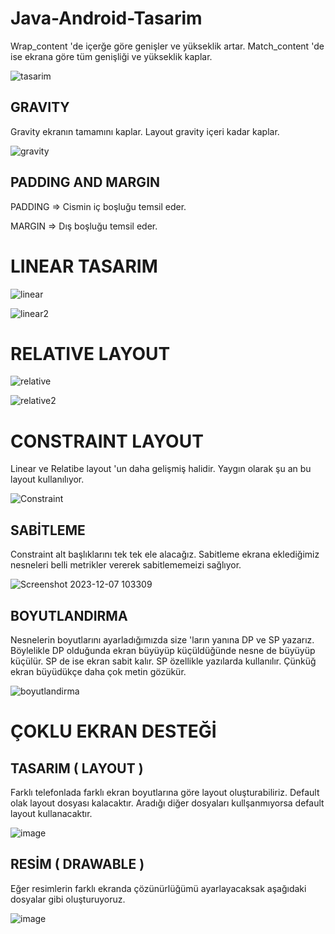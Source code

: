 # Java-Android-Tasarim

Wrap_content 'de içerğe göre genişler ve yükseklik artar. 
Match_content 'de ise ekrana göre tüm genişliği ve yükseklik kaplar.

![tasarim](https://github.com/Gorur56/Java-Android-Tasarim/assets/54911292/db35612d-b84c-4da8-9e25-94e0ab1eb094)

## GRAVITY

Gravity ekranın tamamını kaplar. Layout gravity içeri kadar kaplar.

![gravity](https://github.com/Gorur56/Java-Android-Tasarim/assets/54911292/bc1bf3c6-70c8-4cac-8653-f52e9b7d56c3)

## PADDING AND MARGIN

PADDING => Cismin iç boşluğu temsil eder.

MARGIN => Dış boşluğu temsil eder.


# LINEAR TASARIM

![linear](https://github.com/Gorur56/Java-Android-Tasarim/assets/54911292/1b2a0fef-b404-4ea3-aa6f-028262f4b80b)


![linear2](https://github.com/Gorur56/Java-Android-Tasarim/assets/54911292/79b43016-70bb-47da-b703-71782df7e144)

# RELATIVE LAYOUT


![relative](https://github.com/Gorur56/Java-Android-Tasarim/assets/54911292/ecfccd07-eb6b-4e54-aa0c-64d72e41e943)


![relative2](https://github.com/Gorur56/Java-Android-Tasarim/assets/54911292/fcfbffab-7a89-430b-9506-4a6b04cc9d2c)



# CONSTRAINT LAYOUT

Linear ve Relatibe layout 'un daha gelişmiş halidir. Yaygın olarak şu an bu layout kullanılıyor.

![Constraint](https://github.com/Gorur56/Java-Android-Tasarim/assets/54911292/5775d6e6-6a7c-4151-86f6-53f12a8ac409)


## SABİTLEME

Constraint alt başlıklarını tek tek ele alacağız. Sabitleme ekrana eklediğimiz nesneleri belli metrikler vererek sabitlememeizi sağlıyor.

![Screenshot 2023-12-07 103309](https://github.com/Gorur56/Java-Android-Tasarim/assets/54911292/6805828a-6a49-41c7-8598-c2d3df2c78ca)

## BOYUTLANDIRMA

Nesnelerin boyutlarını ayarladığımızda size 'ların yanına DP ve SP yazarız. Böylelikle DP olduğunda ekran büyüyüp küçüldüğünde nesne de büyüyüp küçülür. SP de ise ekran sabit kalır. SP özellikle yazılarda kullanılır. Çünküğ ekran büyüdükçe daha çok metin gözükür.


![boyutlandirma](https://github.com/Gorur56/Java-Android-Tasarim/assets/54911292/93db3361-d27d-479b-adfa-c502995a70c2)

# ÇOKLU EKRAN DESTEĞİ

## TASARIM ( LAYOUT )

Farklı telefonlada farklı ekran boyutlarına göre layout oluşturabiliriz. Default olak layout dosyası kalacaktır. Aradığı diğer dosyaları kullşanmıyorsa default layout kullanacaktır.

![image](https://github.com/Gorur56/Java-Android-Tasarim/assets/54911292/fadbf0f8-98f9-4fcc-9a0e-75cde5b4c19c)

## RESİM ( DRAWABLE )

Eğer resimlerin farklı ekranda çözünürlüğümü ayarlayacaksak aşağıdaki dosyalar gibi oluşturuyoruz.

![image](https://github.com/Gorur56/Java-Android-Tasarim/assets/54911292/040061a9-57ca-4217-b354-5896f58bdcda)







